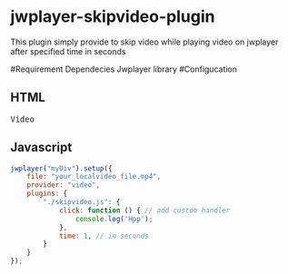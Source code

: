 # jwplayer-skipvideo-plugin
This plugin simply provide to skip video while playing video on jwplayer after specified time in seconds

#Requirement Dependecies
Jwplayer library
#Configucation

HTML
----
<pre><div id="myDiv">Video</div></pre>
Javascript
----------
```javascript
jwplayer("myDiv").setup({
    file: "your_localvideo_file.mp4",
    provider: "video",    
    plugins: {
        "./skipvideo.js": {
            click: function () { // add custom handler 
                console.log('Hpp');
            },
            time: 1, // in seconds
        }
    }
});
```
